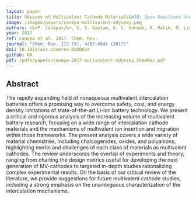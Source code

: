 ```yaml
---
layout: paper
title: Odyssey of Multivalent Cathode Materials&#58; Open Questions and Future Challenges
image: /images/papers/canepa-multivalent-odyssey.png
authors: <b>P. Canepa</b>, G. S. Gautam, D. C. Hannah, R. Malik, M. Liu, K. G. Gallagher, K. Persson, G. Ceder.
year: 2017
ref: Canepa et al. 2017. Chem. Rev.
journal: "Chem. Rev. 117 (5), 4287–4341 (2017)"
doi: 10.1021/acs.chemrev.6b00614
github: NA
pdf: /pdfs/papers/canepa-2017-multivalent-odyssey_ChemRev.pdf
---
```


## Abstract

The rapidly expanding field of nonaqueous multivalent intercalation batteries offers a promising way to overcome safety, cost, and energy density limitations of state-of-the-art Li-ion battery technology. We present a critical and rigorous analysis of the increasing volume of multivalent battery research, focusing on a wide range of intercalation cathode materials and the mechanisms of multivalent ion insertion and migration within those frameworks. The present analysis covers a wide variety of material chemistries, including chalcogenides, oxides, and polyanions, highlighting merits and challenges of each class of materials as multivalent cathodes. The review underscores the overlap of experiments and theory, ranging from charting the design metrics useful for developing the next generation of MV-cathodes to targeted in-depth studies rationalizing complex experimental results. On the basis of our critical review of the literature, we provide suggestions for future multivalent cathode studies, including a strong emphasis on the unambiguous characterization of the intercalation mechanisms.

